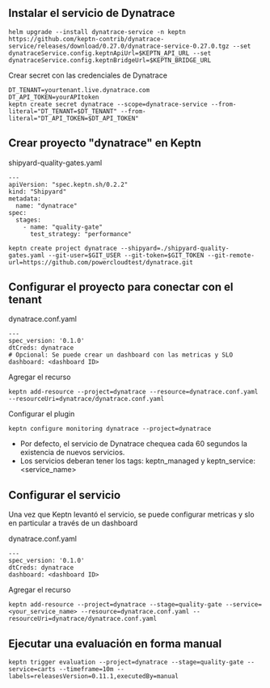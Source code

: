 ## Instalar el servicio de Dynatrace

```
helm upgrade --install dynatrace-service -n keptn https://github.com/keptn-contrib/dynatrace-service/releases/download/0.27.0/dynatrace-service-0.27.0.tgz --set dynatraceService.config.keptnApiUrl=$KEPTN_API_URL --set dynatraceService.config.keptnBridgeUrl=$KEPTN_BRIDGE_URL
```

Crear secret con las credenciales de Dynatrace

```
DT_TENANT=yourtenant.live.dynatrace.com
DT_API_TOKEN=yourAPItoken
keptn create secret dynatrace --scope=dynatrace-service --from-literal="DT_TENANT=$DT_TENANT" --from-literal="DT_API_TOKEN=$DT_API_TOKEN"
```

## Crear proyecto "dynatrace" en Keptn

shipyard-quality-gates.yaml 
```
--- 
apiVersion: "spec.keptn.sh/0.2.2" 
kind: "Shipyard" 
metadata: 
  name: "dynatrace" 
spec: 
  stages: 
    - name: "quality-gate" 
      test_strategy: "performance" 
```

```
keptn create project dynatrace --shipyard=./shipyard-quality-gates.yaml --git-user=$GIT_USER --git-token=$GIT_TOKEN --git-remote-url=https://github.com/powercloudtest/dynatrace.git 
```


## Configurar el proyecto para conectar con el tenant


dynatrace.conf.yaml 

```
--- 
spec_version: '0.1.0' 
dtCreds: dynatrace 
# Opcional: Se puede crear un dashboard con las metricas y SLO
dashboard: <dashboard ID>
```

Agregar el recurso

```
keptn add-resource --project=dynatrace --resource=dynatrace.conf.yaml --resourceUri=dynatrace/dynatrace.conf.yaml 
```

Configurar el plugin

```
keptn configure monitoring dynatrace --project=dynatrace
```

* Por defecto, el servicio de Dynatrace chequea cada 60 segundos la existencia de nuevos servicios.
* Los servicios deberan tener los tags: keptn_managed y keptn_service:<service_name>


## Configurar el servicio

Una vez que Keptn levantó el servicio, se puede configurar metricas y slo en particular a través de un dashboard

dynatrace.conf.yaml 

```
--- 
spec_version: '0.1.0' 
dtCreds: dynatrace 
dashboard: <dashboard ID>
```

Agregar el recurso

```
keptn add-resource --project=dynatrace --stage=quality-gate --service=<your_service_name> --resource=dynatrace.conf.yaml --resourceUri=dynatrace/dynatrace.conf.yaml 
```


## Ejecutar una evaluación en forma manual

```
keptn trigger evaluation --project=dynatrace --stage=quality-gate --service=carts --timeframe=10m --labels=releasesVersion=0.11.1,executedBy=manual 
```
